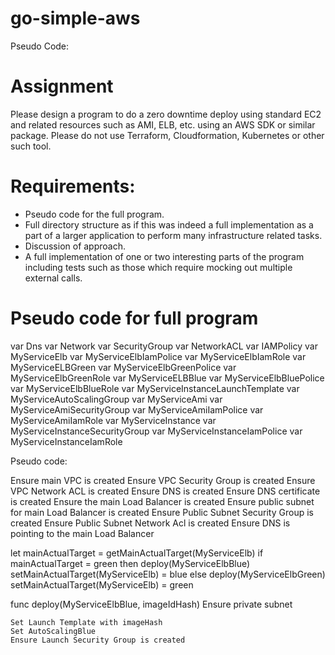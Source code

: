 # go-simple-aws


Pseudo Code:

# Assignment

Please design a program to do a zero downtime deploy using standard EC2 and related resources such as AMI, ELB, etc. using an AWS SDK or similar package. Please do not use Terraform, Cloudformation, Kubernetes or other such tool.

# Requirements:

- Pseudo code for the full program.
- Full directory structure as if this was indeed a full implementation as a part of a larger application to perform many infrastructure related tasks.
- Discussion of approach.
- A full implementation of one or two interesting parts of the program including tests such as those which require mocking out multiple external calls.


# Pseudo code for full program

var Dns
var Network
var SecurityGroup
var NetworkACL
var IAMPolicy
var MyServiceElb
var MyServiceElbIamPolice
var MyServiceElbIamRole
var MyServiceELBGreen
var MyServiceElbGreenPolice
var MyServiceElbGreenRole
var MyServiceELBBlue
var MyServiceElbBluePolice
var MyServiceElbBlueRole
var MyServiceInstanceLaunchTemplate
var MyServiceAutoScalingGroup
var MyServiceAmi
var MyServiceAmiSecurityGroup
var MyServiceAmiIamPolice
var MyServiceAmiIamRole
var MyServiceInstance
var MyServiceInstanceSecurityGroup
var MyServiceInstanceIamPolice
var MyServiceInstanceIamRole


Pseudo code:

Ensure main VPC is created
    Ensure VPC Security Group is created
    Ensure VPC Network ACL is created
Ensure DNS is created
    Ensure DNS certificate is created
Ensure the main Load Balancer is created
    Ensure public subnet for main Load Balancer is created
        Ensure Public Subnet Security Group is created
        Ensure Public Subnet Network Acl is created
    Ensure DNS is pointing to the main Load Balancer


let mainActualTarget = getMainActualTarget(MyServiceElb)
if mainActualTarget = green 
    then 
        deploy(MyServiceElbBlue)
        setMainActualTarget(MyServiceElb) = blue
    else
        deploy(MyServiceElbGreen)
        setMainActualTarget(MyServiceElb) = green

func deploy(MyServiceElbBlue, imageIdHash)
    Ensure private subnet





    Set Launch Template with imageHash
    Set AutoScalingBlue
    Ensure Launch Security Group is created

        




